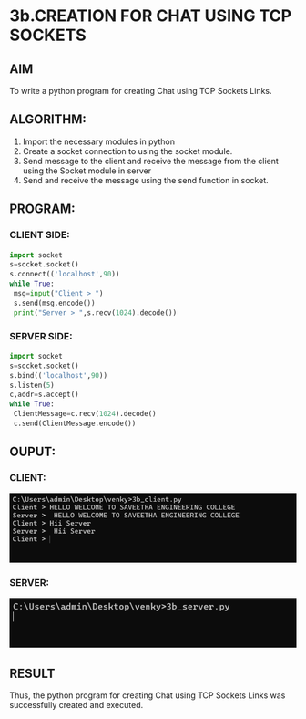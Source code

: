 # 3b.CREATION FOR CHAT USING TCP SOCKETS
## AIM
To write a python program for creating Chat using TCP Sockets Links.
## ALGORITHM:
1. Import the necessary modules in python
2. Create a socket connection to using the socket module.
3. Send message to the client and receive the message from the client using the Socket module in
 server
4. Send and receive the message using the send function in socket.
## PROGRAM:

### CLIENT SIDE:
```python
import socket
s=socket.socket()
s.connect(('localhost',90))
while True:
 msg=input("Client > ")
 s.send(msg.encode())
 print("Server > ",s.recv(1024).decode())
```

### SERVER SIDE:
```python
import socket
s=socket.socket()
s.bind(('localhost',90))
s.listen(5)
c,addr=s.accept()
while True:
 ClientMessage=c.recv(1024).decode()
 c.send(ClientMessage.encode())
```

## OUPUT:

### CLIENT:

![alt text](image.png)

### SERVER:

![alt text](image-1.png)

## RESULT
Thus, the python program for creating Chat using TCP Sockets Links was successfully 
created and executed.
